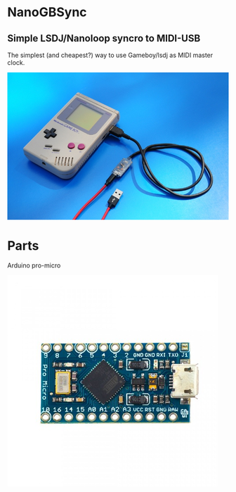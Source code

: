# NanoGBSync
Simple LSDJ/Nanoloop syncro to MIDI-USB
----

The simplest (and cheapest?) way to use Gameboy/lsdj as MIDI master clock.

![Arduino pro micro](img/nano-gb-sync_1626.JPG)

# Parts
Arduino pro-micro

![Arduino pro micro](img/arduino-pro-micro.jpg)
